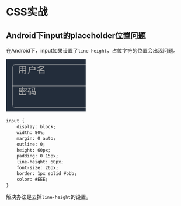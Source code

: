 # CSS实战

## Android下input的placeholder位置问题

在Android下，input如果设置了`line-height`，占位字符的位置会出现问题。

![](img/android_placeholder_position.png)

	input {
		display: block;
		width: 80%;
		margin: 0 auto;
		outline: 0;
		height: 60px;
		padding: 0 15px;
		line-height: 60px;
		font-size: 26px;
		border: 1px solid #bbb;
		color: #EEE;
	}

解决办法是去掉`line-height`的设置。